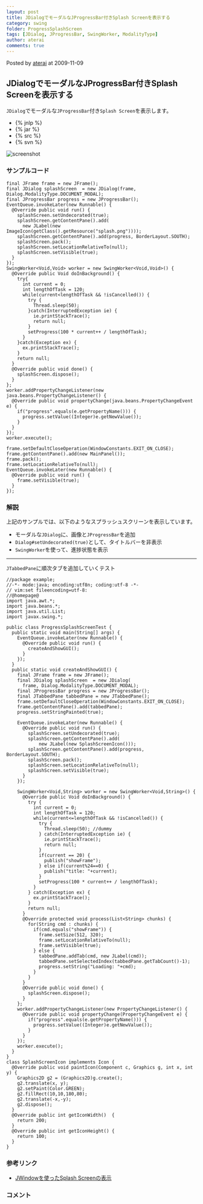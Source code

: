 ```yaml
---
layout: post
title: JDialogでモーダルなJProgressBar付きSplash Screenを表示する
category: swing
folder: ProgressSplashScreen
tags: [JDialog, JProgressBar, SwingWorker, ModalityType]
author: aterai
comments: true
---
```


Posted by [aterai](http://terai.xrea.jp/aterai.html) at 2009-11-09

## JDialogでモーダルなJProgressBar付きSplash Screenを表示する
`JDialog`でモーダルな`JProgressBar`付き`Splash Screen`を表示します。

- {% jnlp %}
- {% jar %}
- {% src %}
- {% svn %}

<!-- dummy comment line for breaking list -->

![screenshot](https://lh5.googleusercontent.com/_9Z4BYR88imo/TQTRSxG9iaI/AAAAAAAAAg8/Wpd3hycacS4/s800/ProgressSplashScreen.png)

### サンプルコード
<pre class="prettyprint"><code>final JFrame frame = new JFrame();
final JDialog splashScreen  = new JDialog(frame, Dialog.ModalityType.DOCUMENT_MODAL);
final JProgressBar progress = new JProgressBar();
EventQueue.invokeLater(new Runnable() {
  @Override public void run() {
    splashScreen.setUndecorated(true);
    splashScreen.getContentPane().add(
      new JLabel(new ImageIcon(getClass().getResource("splash.png"))));
    splashScreen.getContentPane().add(progress, BorderLayout.SOUTH);
    splashScreen.pack();
    splashScreen.setLocationRelativeTo(null);
    splashScreen.setVisible(true);
  }
});
SwingWorker&lt;Void,Void&gt; worker = new SwingWorker&lt;Void,Void&gt;() {
  @Override public Void doInBackground() {
    try{
      int current = 0;
      int lengthOfTask = 120;
      while(current&lt;lengthOfTask &amp;&amp; !isCancelled()) {
        try {
          Thread.sleep(50);
        }catch(InterruptedException ie) {
          ie.printStackTrace();
          return null;
        }
        setProgress(100 * current++ / lengthOfTask);
      }
    }catch(Exception ex) {
      ex.printStackTrace();
    }
    return null;
  }
  @Override public void done() {
    splashScreen.dispose();
  }
};
worker.addPropertyChangeListener(new java.beans.PropertyChangeListener() {
  @Override public void propertyChange(java.beans.PropertyChangeEvent e) {
    if("progress".equals(e.getPropertyName())) {
      progress.setValue((Integer)e.getNewValue());
    }
  }
});
worker.execute();

frame.setDefaultCloseOperation(WindowConstants.EXIT_ON_CLOSE);
frame.getContentPane().add(new MainPanel());
frame.pack();
frame.setLocationRelativeTo(null);
EventQueue.invokeLater(new Runnable() {
  @Override public void run() {
    frame.setVisible(true);
  }
});
</code></pre>

### 解説
上記のサンプルでは、以下のようなスプラッシュスクリーンを表示しています。

- モーダルな`JDialog`に、画像と`JProgressBar`を追加
- `Dialog#setUndecorated(true)`として、タイトルバーを非表示
- `SwingWorker`を使って、進捗状態を表示

<!-- dummy comment line for breaking list -->

- - - -
`JTabbedPane`に順次タブを追加していくテスト

<pre class="prettyprint"><code>//package example;
//-*- mode:java; encoding:utf8n; coding:utf-8 -*-
// vim:set fileencoding=utf-8:
//@homepage@
import java.awt.*;
import java.beans.*;
import java.util.List;
import javax.swing.*;

public class ProgressSplashScreenTest {
  public static void main(String[] args) {
    EventQueue.invokeLater(new Runnable() {
      @Override public void run() {
        createAndShowGUI();
      }
    });
  }
  public static void createAndShowGUI() {
    final JFrame frame = new JFrame();
    final JDialog splashScreen  = new JDialog(
      frame, Dialog.ModalityType.DOCUMENT_MODAL);
    final JProgressBar progress = new JProgressBar();
    final JTabbedPane tabbedPane = new JTabbedPane();
    frame.setDefaultCloseOperation(WindowConstants.EXIT_ON_CLOSE);
    frame.getContentPane().add(tabbedPane);
    progress.setStringPainted(true);

    EventQueue.invokeLater(new Runnable() {
      @Override public void run() {
        splashScreen.setUndecorated(true);
        splashScreen.getContentPane().add(
            new JLabel(new SplashScreenIcon()));
        splashScreen.getContentPane().add(progress, BorderLayout.SOUTH);
        splashScreen.pack();
        splashScreen.setLocationRelativeTo(null);
        splashScreen.setVisible(true);
      }
    });

    SwingWorker&lt;Void,String&gt; worker = new SwingWorker&lt;Void,String&gt;() {
      @Override public Void doInBackground() {
        try {
          int current = 0;
          int lengthOfTask = 120;
          while(current&lt;=lengthOfTask &amp;&amp; !isCancelled()) {
            try {
              Thread.sleep(50); //dummy
            } catch(InterruptedException ie) {
              ie.printStackTrace();
              return null;
            }
            if(current == 20) {
              publish("showFrame");
            } else if(current%24==0) {
              publish("title: "+current);
            }
            setProgress(100 * current++ / lengthOfTask);
          }
        } catch(Exception ex) {
          ex.printStackTrace();
        }
        return null;
      }
      @Override protected void process(List&lt;String&gt; chunks) {
        for(String cmd : chunks) {
          if(cmd.equals("showFrame")) {
            frame.setSize(512, 320);
            frame.setLocationRelativeTo(null);
            frame.setVisible(true);
          } else {
            tabbedPane.addTab(cmd, new JLabel(cmd));
            tabbedPane.setSelectedIndex(tabbedPane.getTabCount()-1);
            progress.setString("Loading: "+cmd);
          }
        }
      }
      @Override public void done() {
        splashScreen.dispose();
      }
    };
    worker.addPropertyChangeListener(new PropertyChangeListener() {
      @Override public void propertyChange(PropertyChangeEvent e) {
        if("progress".equals(e.getPropertyName())) {
          progress.setValue((Integer)e.getNewValue());
        }
      }
    });
    worker.execute();
  }
}
class SplashScreenIcon implements Icon {
  @Override public void paintIcon(Component c, Graphics g, int x, int y) {
    Graphics2D g2 = (Graphics2D)g.create();
    g2.translate(x, y);
    g2.setPaint(Color.GREEN);
    g2.fillRect(10,10,180,80);
    g2.translate(-x,-y);
    g2.dispose();
  }
  @Override public int getIconWidth()  {
    return 200;
  }
  @Override public int getIconHeight() {
    return 100;
  }
}
</code></pre>

### 参考リンク
- [JWindowを使ったSplash Screenの表示](http://terai.xrea.jp/Swing/SplashScreen.html)

<!-- dummy comment line for breaking list -->

### コメント
